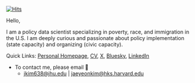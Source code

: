[![Hits](https://hits.seeyoufarm.com/api/count/incr/badge.svg?url=https%3A%2F%2Fgithub.com%2Fjaeyk%2Fjaeyk.github.io&count_bg=%2379C83D&title_bg=%23555555&icon=&icon_color=%23E7E7E7&title=hits&edge_flat=false)](https://hits.seeyoufarm.com)

Hello,

I am a policy data scientist specializing in poverty, race, and immigration in the U.S. I am deeply curious and passionate about policy implementation (state capacity) and organizing (civic capacity). 

Quick Links: [Personal Homepage](https://jaeyk.github.io/), [CV](https://jaeyk.github.io/CV_Jae_Yeon_Kim.pdf), [X](https://x.com/JaeJaeykim2), [Bluesky](https://bsky.app/profile/jaeyeonkim.bsky.social), [LinkedIn](https://www.linkedin.com/in/jae-yeon-kim-694764229/)

- To contact me, please email :postbox: 
  - [jkim638@jhu.edu](mailto:jkim638@jhu.edu) | [jaeyeonkim@hks.harvard.edu](mailto:jaeyeonkim@hks.harvard.edu)
